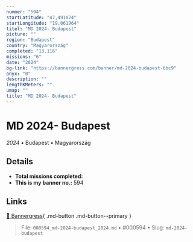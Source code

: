 ```yaml
---
nummer: "594"
startLatitude: "47,491074"
startLongitude: "19,061964"
titel: "MD 2024- Budapest"
picture: ""
region: "Budapest"
country: "Magyarország"
completed: "13.116"
missions: "6"
date: "2024"
bg-link: "https://bannergress.com/banner/md-2024-budapest-6bc9"
onyx: "0"
description: ""
lengthKMeters: ""
umap: ""
title: "MD 2024- Budapest"
---
```

# MD 2024- Budapest

*2024* • Budapest • Magyarország



## Details


- **Total missions completed:** 
- **This is my banner no.:** 594




## Links
[🔗 Bannergress](https://bannergress.com/banner/md-2024-budapest-6bc9){ .md-button .md-button--primary }



> File: `000594_md-2024-budapest_2024.md` • #000594 • Slug: `md-2024-budapest`
